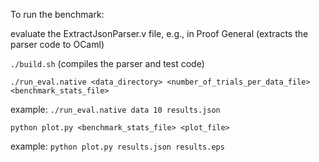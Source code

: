 To run the benchmark:

evaluate the ExtractJsonParser.v file, e.g., in Proof General (extracts the parser code to OCaml)


`./build.sh` (compiles the parser and test code)


`./run_eval.native <data_directory> <number_of_trials_per_data_file> <benchmark_stats_file>`

  example: `./run_eval.native data 10 results.json`



`python plot.py <benchmark_stats_file> <plot_file>`

  example: `python plot.py results.json results.eps`
